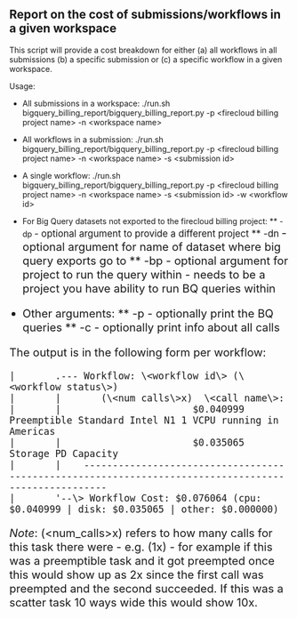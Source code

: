 ## Report on the cost of submissions/workflows in a given workspace
This script will provide a cost breakdown for either (a) all workflows in all submissions (b) a specific submission or (c) a specific workflow in a given workspace.

Usage:

* All submissions in a workspace: ./run.sh bigquery_billing_report/bigquery_billing_report.py -p \<firecloud billing project name\> -n \<workspace name\>
* All workflows in a submission:  ./run.sh bigquery_billing_report/bigquery_billing_report.py -p \<firecloud billing project name\> -n \<workspace name\> -s \<submission id\>
* A single workflow:            ./run.sh bigquery_billing_report/bigquery_billing_report.py -p \<firecloud billing project name\> -n \<workspace name\> -s \<submission id\> -w \<workflow id\>


* For Big Query datasets not exported to the firecloud billing project:
** -dp <big query dataset project> - optional argument to provide a different project
** -dn <big query dataset name>    - optional argument for name of dataset where big query exports go to
** -bp <project to run big query query within> - optional argument for project to run the query within - needs to be a project you have ability to run BQ queries within
* Other arguments:
** -p - optionally print the BQ queries
** -c - optionally print info about all calls

The output is in the following form per workflow:
```
|       .--- Workflow: \<workflow id\> (\<workflow status\>)
|       |       (\<num calls\>x)  \<call name\>:
|       |                       $0.040999      Preemptible Standard Intel N1 1 VCPU running in Americas
|       |                       $0.035065      Storage PD Capacity
|       |    ----------------------------------------------------------------------------------------------------
|       '--\> Workflow Cost: $0.076064 (cpu: $0.040999 | disk: $0.035065 | other: $0.000000)
```

_Note_: (\<num_calls\>x) refers to how many calls for this task there were - e.g. (1x) - for example if this was a preemptible task and it got preempted once this would show up as 2x since
  the first call was preempted and the second succeeded.  If this was a scatter task 10 ways wide this would show 10x.
